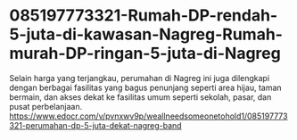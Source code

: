 # 085197773321-Rumah-DP-rendah-5-juta-di-kawasan-Nagreg-Rumah-murah-DP-ringan-5-juta-di-Nagreg
Selain harga yang terjangkau, perumahan di Nagreg ini juga dilengkapi dengan berbagai fasilitas yang bagus penunjang seperti area hijau, taman bermain, dan akses dekat ke fasilitas umum seperti sekolah, pasar, dan pusat perbelanjaan.   https://www.edocr.com/v/pvnxwv9p/weallneedsomeonetohold1/085197773321-perumahan-dp-5-juta-dekat-nagreg-band
